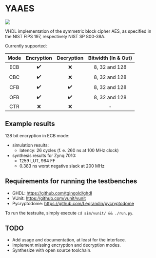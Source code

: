 # YAAES

![](https://github.com/marph91/yaaes/workflows/testsuite/badge.svg)

VHDL implementation of the symmetric block cipher AES, as specified in the NIST FIPS 197, respectively NIST SP 800-38A.

Currently supported:

| Mode | Encryption | Decryption | Bitwidth (In & Out) |
| :---: | :---: | :---: | :---: |
| ECB | :heavy_check_mark: | :x: | 8, 32 and 128 |
| CBC | :heavy_check_mark: | :x: | 8, 32 and 128 |
| CFB | :heavy_check_mark: | :heavy_check_mark: | 8, 32 and 128 |
| OFB | :heavy_check_mark: | :heavy_check_mark: | 8, 32 and 128 |
| CTR | :x: | :x: | - |

## Example results

128 bit encryption in ECB mode:

- simulation results:
  - latency: 26 cycles (f. e. 260 ns at 100 MHz clock)
- synthesis results for Zynq 7010:
  - 1259 LUT, 964 FF
  - 0.383 ns worst negative slack at 200 MHz

## Requirements for running the testbenches

- GHDL: https://github.com/tgingold/ghdl
- VUnit: https://github.com/vunit/vunit
- Pycryptodome: https://github.com/Legrandin/pycryptodome

To run the testsuite, simply execute `cd sim/vunit/ && ./run.py`.

## TODO

- Add usage and documentation, at least for the interface.
- Implement missing encryption and decryption modes.
- Synthesize with open source toolchain.
